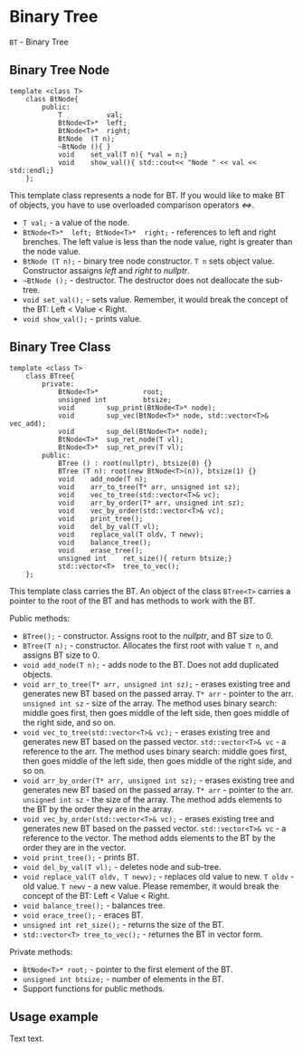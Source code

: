 # Binary Tree

`BT` - Binary Tree

## Binary Tree Node

```
template <class T>
    class BtNode{
        public:
            T           val;
            BtNode<T>*  left;
            BtNode<T>*  right;
            BtNode  (T n);
            ~BtNode (){ }
            void    set_val(T n){ *val = n;}
            void    show_val(){ std::cout<< "Node " << val << std::endl;}
    };
```
This template class represents a node for BT. If you would like to make BT of objects, you have to use overloaded comparison operators <i><=></i>.
* `T val;` - a value of the node.
* `BtNode<T>*  left; BtNode<T>*  right;` - references to left and right brenches. The left value is less than the node value, right is greater than the node value.
* `BtNode (T n);` - binary tree node constructor. `T n` sets object value. Constructor assaigns <i>left</i> and <i>right</i> to <i>nullptr</i>.
* `~BtNode ();` - destructor. The destructor does not deallocate the sub-tree.
* `void set_val();` - sets value. Remember, it would break the concept of the BT: Left < Value < Right.
* `void show_val();` - prints value.

## Binary Tree Class
```
template <class T>
    class BTree{
        private:
            BtNode<T>*           root;
            unsigned int         btsize;
            void        sup_print(BtNode<T>* node);
            void        sup_vec(BtNode<T>* node, std::vector<T>& vec_add);
            void        sup_del(BtNode<T>* node);
            BtNode<T>*  sup_ret_node(T vl);
            BtNode<T>*  sup_ret_prev(T vl);
        public:
            BTree () : root(nullptr), btsize(0) {}
            BTree (T n): root(new BtNode<T>(n)), btsize(1) {}
            void    add_node(T n);
            void    arr_to_tree(T* arr, unsigned int sz);
            void    vec_to_tree(std::vector<T>& vc);
            void    arr_by_order(T* arr, unsigned int sz);
            void    vec_by_order(std::vector<T>& vc);
            void    print_tree();
            void    del_by_val(T vl);
            void    replace_val(T oldv, T newv);
            void    balance_tree();
            void    erase_tree();
            unsigned int    ret_size(){ return btsize;}
            std::vector<T>  tree_to_vec();
    };
```
This template class carries the BT. An object of the class `BTree<T>` carries a pointer to the root of the BT and has methods to work with the BT.

Public methods:
* `BTree();` - constructor. Assigns root to the <i>nullptr</i>, and BT size to 0.
* `BTree(T n);` - constructor. Allocates the first root with value `T n`, and assigns BT size to 0.
* `void add_node(T n);` - adds node to the BT. Does not add duplicated objects.
* `void arr_to_tree(T* arr, unsigned int sz);` - erases existing tree and generates new BT based on the passed array. `T* arr` - pointer to the arr. `unsigned int sz` - size of the array. The method uses binary search: middle goes first, then goes middle of the left side, then goes middle of the right side, and so on.
* `void vec_to_tree(std::vector<T>& vc);` - erases existing tree and generates new BT based on the passed vector. `std::vector<T>& vc` - a reference to the arr. The method uses binary search: middle goes first, then goes middle of the left side, then goes middle of the right side, and so on.
* `void arr_by_order(T* arr, unsigned int sz);` - erases existing tree and generates new BT based on the passed array. `T* arr` - pointer to the arr. `unsigned int sz` - the size of the array. The method adds elements to the BT by the order they are in the array.
* `void vec_by_order(std::vector<T>& vc);` - erases existing tree and generates new BT based on the passed vector. `std::vector<T>& vc` - a reference to the vector. The method adds elements to the BT by the order they are in the vector.
* `void print_tree();` - prints BT.
* `void del_by_val(T vl);` - deletes node and sub-tree.
* `void replace_val(T oldv, T newv);` - replaces old value to new. `T oldv` - old value. `T newv` - a new value. Please remember, it would break the concept of the BT: Left < Value < Right.
* `void balance_tree();` - balances tree.
* `void erace_tree();` - eraces BT.
* `unsigned int ret_size();` - returns the size of the BT.
* `std::vector<T> tree_to_vec();` - returnes the BT in vector form.

Private methods:
* `BtNode<T>* root;` - pointer to the first element of the BT.
* `unsigned int btsize;` - number of elements in the BT.
* Support functions for public methods.

## Usage example

Text text.
